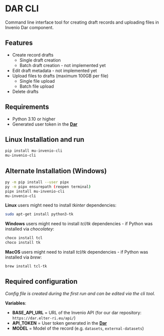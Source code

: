 # DAR CLI

Command line interface tool for creating draft records and uploading files in Invenio Dar component.

## Features
- Create record drafts
  - Single draft creation
  - Batch draft creation - not implemented yet
- Edit draft metadata - not implemented yet
- Upload files to drafts (maximum 100GB per file)
  - Single file upload
  - Batch file upload
- Delete drafts

## Requirements
- Python 3.10 or higher
- Generated user token in the **[Dar](https://dar.elter-ri.eu/account/settings/applications/)**

## Linux Installation and run
```bash
pip install mu-invenio-cli
mu-invenio-cli
```

## Alternate Installation (Windows)
```bash
py -m pip install --user pipx
py -m pipx ensurepath (reopen terminal)
pipx install mu-invenio-cli
mu-invenio-cli
```


**Linux** users might need to install  _tkinter_ dependencies:
```bash
sudo apt-get install python3-tk
```

**Windows** users might need to install _tcl/tk_ dependencies - if Python was installed via _chocolatey_:
```bash
choco install tcl
choco install tk
```

**MacOS** users might need to install _tcl/tk_ dependencies - if Python was installed via _brew_:
```bash
brew install tcl-tk
```

## Required configuration
_Config file is created during the first run and can be edited via the cli tool._ 

**Variables**:
- **BASE_API_URL** = URL of the Invenio API (for our dar repository: `https://dar.elter-ri.eu/api/`)
- **API_TOKEN** = User token generated in the **[Dar](https://dar.elter-ri.eu/account/settings/applications/)**
- **MODEL** = Model of the record (e.g. `datasets`, `external-datasets`)

